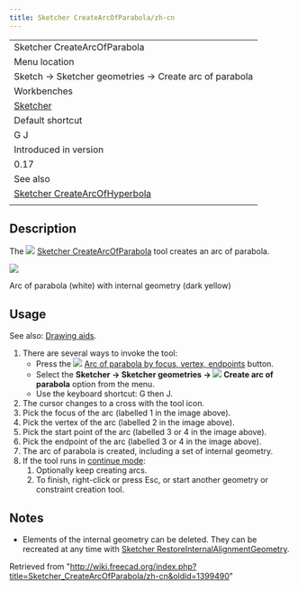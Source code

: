 ```yaml
---
title: Sketcher CreateArcOfParabola/zh-cn
---
```

|  |
| --- |
| Sketcher CreateArcOfParabola |
| Menu location |
| Sketch → Sketcher geometries → Create arc of parabola |
| Workbenches |
| [Sketcher](/Sketcher_Workbench "Sketcher Workbench") |
| Default shortcut |
| G J |
| Introduced in version |
| 0.17 |
| See also |
| [Sketcher CreateArcOfHyperbola](/Sketcher_CreateArcOfHyperbola "Sketcher CreateArcOfHyperbola") |
|  |

## Description

The ![](/images/Sketcher_CreateArcOfParabola.svg) [Sketcher CreateArcOfParabola](/Sketcher_CreateArcOfParabola "Sketcher CreateArcOfParabola") tool creates an arc of parabola.

![](/images/Sketcher_CreateArcOfParabola_Example.png)

Arc of parabola (white) with internal geometry (dark yellow)

## Usage

See also: [Drawing aids](/Sketcher_Workbench#Drawing_aids "Sketcher Workbench").

1. There are several ways to invoke the tool:
   * Press the ![](/images/Sketcher_CreateArcOfParabola.svg) [Arc of parabola by focus, vertex, endpoints](/Sketcher_CreateArcOfParabola "Sketcher CreateArcOfParabola") button.
   * Select the **Sketcher → Sketcher geometries → ![](/images/Sketcher_CreateArcOfParabola.svg) Create arc of parabola** option from the menu.
   * Use the keyboard shortcut: G then J.
2. The cursor changes to a cross with the tool icon.
3. Pick the focus of the arc (labelled 1 in the image above).
4. Pick the vertex of the arc (labelled 2 in the image above).
5. Pick the start point of the arc (labelled 3 or 4 in the image above).
6. Pick the endpoint of the arc (labelled 3 or 4 in the image above).
7. The arc of parabola is created, including a set of internal geometry.
8. If the tool runs in [continue mode](/Sketcher_Workbench#Continue_modes "Sketcher Workbench"):
   1. Optionally keep creating arcs.
   2. To finish, right-click or press Esc, or start another geometry or constraint creation tool.

## Notes

* Elements of the internal geometry can be deleted. They can be recreated at any time with [Sketcher RestoreInternalAlignmentGeometry](/Sketcher_RestoreInternalAlignmentGeometry "Sketcher RestoreInternalAlignmentGeometry").

Retrieved from "<http://wiki.freecad.org/index.php?title=Sketcher_CreateArcOfParabola/zh-cn&oldid=1399490>"